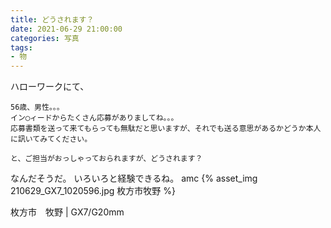 ```yaml
---
title: どうされます？
date: 2021-06-29 21:00:00
categories: 写真
tags:
- 物
---
```


ハローワークにて、

```
56歳、男性。。。
イン◯ィードからたくさん応募がありましてね。。。
応募書類を送って来てもらっても無駄だと思いますが、それでも送る意思があるかどうか本人に訊いてみてください。

と、ご担当がおっしゃっておられますが、どうされます？
```

なんだそうだ。
いろいろと経験できるね。
amc
{% asset_img 210629_GX7_1020596.jpg 枚方市牧野 %}

枚方市　牧野 | GX7/G20mm
